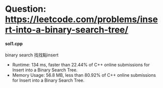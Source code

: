 # Question: https://leetcode.com/problems/insert-into-a-binary-search-tree/

#### sol1.cpp
binary search 找找點insert

* Runtime: 134 ms, faster than 22.44% of C++ online submissions for Insert into a Binary Search Tree.
* Memory Usage: 56.8 MB, less than 80.92% of C++ online submissions for Insert into a Binary Search Tree.
